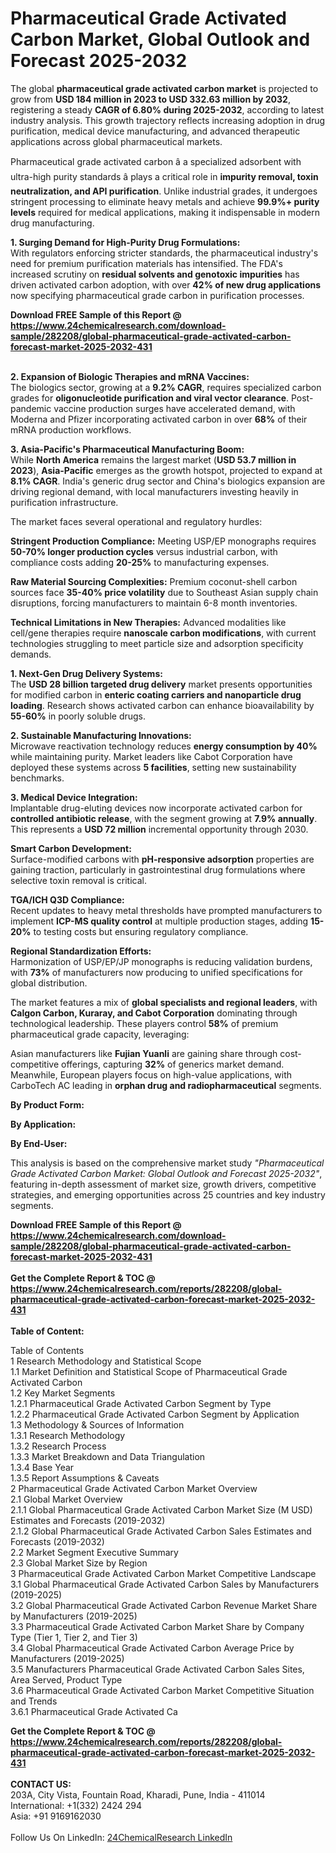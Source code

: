 <h1>Pharmaceutical Grade Activated Carbon Market, Global Outlook and Forecast 2025-2032</h1><p>The global <strong>pharmaceutical grade activated carbon market</strong> is projected to grow from <strong>USD 184 million in 2023 to USD 332.63 million by 2032</strong>, registering a steady <strong>CAGR of 6.80% during 2025-2032</strong>, according to latest industry analysis. This growth trajectory reflects increasing adoption in drug purification, medical device manufacturing, and advanced therapeutic applications across global pharmaceutical markets.</p><p>Pharmaceutical grade activated carbon â a specialized adsorbent with ultra-high purity standards â plays a critical role in <strong>impurity removal, toxin neutralization, and API purification</strong>. Unlike industrial grades, it undergoes stringent processing to eliminate heavy metals and achieve <strong>99.9%+ purity levels</strong> required for medical applications, making it indispensable in modern drug manufacturing.</p><p><strong>1. Surging Demand for High-Purity Drug Formulations:</strong><br>
With regulators enforcing stricter standards, the pharmaceutical industry's need for premium purification materials has intensified. The FDA's increased scrutiny on <strong>residual solvents and genotoxic impurities</strong> has driven activated carbon adoption, with over <strong>42% of new drug applications</strong> now specifying pharmaceutical grade carbon in purification processes.</p><div><b>Download FREE Sample of this Report @ 
            <a href="https://www.24chemicalresearch.com/download-sample/282208/global-pharmaceutical-grade-activated-carbon-forecast-market-2025-2032-431">
            https://www.24chemicalresearch.com/download-sample/282208/global-pharmaceutical-grade-activated-carbon-forecast-market-2025-2032-431</a></b></div><br><p><strong>2. Expansion of Biologic Therapies and mRNA Vaccines:</strong><br>
The biologics sector, growing at a <strong>9.2% CAGR</strong>, requires specialized carbon grades for <strong>oligonucleotide purification and viral vector clearance</strong>. Post-pandemic vaccine production surges have accelerated demand, with Moderna and Pfizer incorporating activated carbon in over <strong>68%</strong> of their mRNA production workflows.</p><p><strong>3. Asia-Pacific's Pharmaceutical Manufacturing Boom:</strong><br>
While <strong>North America</strong> remains the largest market (<strong>USD 53.7 million in 2023</strong>), <strong>Asia-Pacific</strong> emerges as the growth hotspot, projected to expand at <strong>8.1% CAGR</strong>. India's generic drug sector and China's biologics expansion are driving regional demand, with local manufacturers investing heavily in purification infrastructure.</p><p>The market faces several operational and regulatory hurdles:</p><p><strong>Stringent Production Compliance:</strong> Meeting USP/EP monographs requires <strong>50-70% longer production cycles</strong> versus industrial carbon, with compliance costs adding <strong>20-25%</strong> to manufacturing expenses.</p><p><strong>Raw Material Sourcing Complexities:</strong> Premium coconut-shell carbon sources face <strong>35-40% price volatility</strong> due to Southeast Asian supply chain disruptions, forcing manufacturers to maintain 6-8 month inventories.</p><p><strong>Technical Limitations in New Therapies:</strong> Advanced modalities like cell/gene therapies require <strong>nanoscale carbon modifications</strong>, with current technologies struggling to meet particle size and adsorption specificity demands.</p><p><strong>1. Next-Gen Drug Delivery Systems:</strong><br>
The <strong>USD 28 billion targeted drug delivery</strong> market presents opportunities for modified carbon in <strong>enteric coating carriers and nanoparticle drug loading</strong>. Research shows activated carbon can enhance bioavailability by <strong>55-60%</strong> in poorly soluble drugs.</p><p><strong>2. Sustainable Manufacturing Innovations:</strong><br>
Microwave reactivation technology reduces <strong>energy consumption by 40%</strong> while maintaining purity. Market leaders like Cabot Corporation have deployed these systems across <strong>5 facilities</strong>, setting new sustainability benchmarks.</p><p><strong>3. Medical Device Integration:</strong><br>
Implantable drug-eluting devices now incorporate activated carbon for <strong>controlled antibiotic release</strong>, with the segment growing at <strong>7.9% annually</strong>. This represents a <strong>USD 72 million</strong> incremental opportunity through 2030.</p><p><strong>Smart Carbon Development:</strong><br>
	Surface-modified carbons with <strong>pH-responsive adsorption</strong> properties are gaining traction, particularly in gastrointestinal drug formulations where selective toxin removal is critical.</p><p><strong>TGA/ICH Q3D Compliance:</strong><br>
	Recent updates to heavy metal thresholds have prompted manufacturers to implement <strong>ICP-MS quality control</strong> at multiple production stages, adding <strong>15-20%</strong> to testing costs but ensuring regulatory compliance.</p><p><strong>Regional Standardization Efforts:</strong><br>
	Harmonization of USP/EP/JP monographs is reducing validation burdens, with <strong>73%</strong> of manufacturers now producing to unified specifications for global distribution.</p><p>The market features a mix of <strong>global specialists and regional leaders</strong>, with <strong>Calgon Carbon, Kuraray, and Cabot Corporation</strong> dominating through technological leadership. These players control <strong>58%</strong> of premium pharmaceutical grade capacity, leveraging:</p><p>Asian manufacturers like <strong>Fujian Yuanli</strong> are gaining share through cost-competitive offerings, capturing <strong>32%</strong> of generics market demand. Meanwhile, European players focus on high-value applications, with CarboTech AC leading in <strong>orphan drug and radiopharmaceutical</strong> segments.</p><p><strong>By Product Form:</strong></p><p><strong>By Application:</strong></p><p><strong>By End-User:</strong></p><p>This analysis is based on the comprehensive market study <em>"Pharmaceutical Grade Activated Carbon Market: Global Outlook and Forecast 2025-2032"</em>, featuring in-depth assessment of market size, growth drivers, competitive strategies, and emerging opportunities across 25 countries and key industry segments.</p><div><b>Download FREE Sample of this Report @ 
            <a href="https://www.24chemicalresearch.com/download-sample/282208/global-pharmaceutical-grade-activated-carbon-forecast-market-2025-2032-431">
            https://www.24chemicalresearch.com/download-sample/282208/global-pharmaceutical-grade-activated-carbon-forecast-market-2025-2032-431</a></b></div><br><div><b>Get the Complete Report & TOC @ 
            <a href="https://www.24chemicalresearch.com/reports/282208/global-pharmaceutical-grade-activated-carbon-forecast-market-2025-2032-431">
            https://www.24chemicalresearch.com/reports/282208/global-pharmaceutical-grade-activated-carbon-forecast-market-2025-2032-431</a></b></div><br>
            <b>Table of Content:</b><p>Table of Contents<br />
1 Research Methodology and Statistical Scope<br />
1.1 Market Definition and Statistical Scope of Pharmaceutical Grade Activated Carbon<br />
1.2 Key Market Segments<br />
1.2.1 Pharmaceutical Grade Activated Carbon Segment by Type<br />
1.2.2 Pharmaceutical Grade Activated Carbon Segment by Application<br />
1.3 Methodology & Sources of Information<br />
1.3.1 Research Methodology<br />
1.3.2 Research Process<br />
1.3.3 Market Breakdown and Data Triangulation<br />
1.3.4 Base Year<br />
1.3.5 Report Assumptions & Caveats<br />
2 Pharmaceutical Grade Activated Carbon Market Overview<br />
2.1 Global Market Overview<br />
2.1.1 Global Pharmaceutical Grade Activated Carbon Market Size (M USD) Estimates and Forecasts (2019-2032)<br />
2.1.2 Global Pharmaceutical Grade Activated Carbon Sales Estimates and Forecasts (2019-2032)<br />
2.2 Market Segment Executive Summary<br />
2.3 Global Market Size by Region<br />
3 Pharmaceutical Grade Activated Carbon Market Competitive Landscape<br />
3.1 Global Pharmaceutical Grade Activated Carbon Sales by Manufacturers (2019-2025)<br />
3.2 Global Pharmaceutical Grade Activated Carbon Revenue Market Share by Manufacturers (2019-2025)<br />
3.3 Pharmaceutical Grade Activated Carbon Market Share by Company Type (Tier 1, Tier 2, and Tier 3)<br />
3.4 Global Pharmaceutical Grade Activated Carbon Average Price by Manufacturers (2019-2025)<br />
3.5 Manufacturers Pharmaceutical Grade Activated Carbon Sales Sites, Area Served, Product Type<br />
3.6 Pharmaceutical Grade Activated Carbon Market Competitive Situation and Trends<br />
3.6.1 Pharmaceutical Grade Activated Ca</p><div><b>Get the Complete Report & TOC @ 
            <a href="https://www.24chemicalresearch.com/reports/282208/global-pharmaceutical-grade-activated-carbon-forecast-market-2025-2032-431">
            https://www.24chemicalresearch.com/reports/282208/global-pharmaceutical-grade-activated-carbon-forecast-market-2025-2032-431</a></b></div><br><b>CONTACT US:</b><br>
            203A, City Vista, Fountain Road, Kharadi, Pune, India - 411014<br>
            International: +1(332) 2424 294<br>
            Asia: +91 9169162030 <br><br>
            Follow Us On LinkedIn: <a href="https://www.linkedin.com/company/24chemicalresearch/">24ChemicalResearch LinkedIn</a>